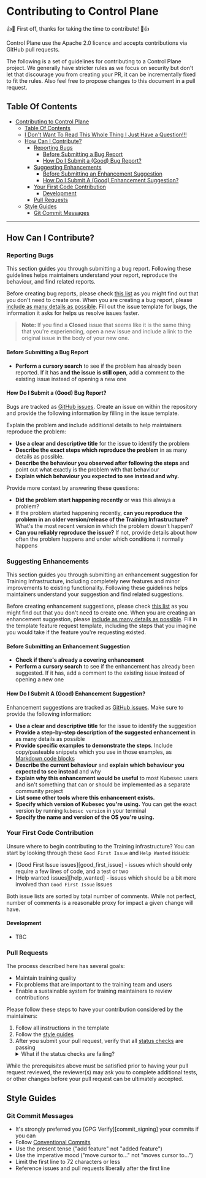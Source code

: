 # Contributing to Control Plane

:+1::tada: First off, thanks for taking the time to contribute! :tada::+1:

Control Plane use the Apache 2.0 licence and accepts contributions via GitHub pull requests.

The following is a set of guidelines for contributing to a Control Plane project. We generally have stricter rules as we focus on security but don't let that discourage you from creating your PR, it can be incrementally fixed to fit the rules. Also feel free to propose changes to this document in a pull request.

## Table Of Contents

- [Contributing to Control Plane](#contributing-to-control-plane)
  - [Table Of Contents](#table-of-contents)
  - [I Don't Want To Read This Whole Thing I Just Have a Question!!!](#i-dont-want-to-read-this-whole-thing-i-just-have-a-question)
  - [How Can I Contribute?](#how-can-i-contribute)
    - [Reporting Bugs](#reporting-bugs)
      - [Before Submitting a Bug Report](#before-submitting-a-bug-report)
      - [How Do I Submit a (Good) Bug Report?](#how-do-i-submit-a-good-bug-report)
    - [Suggesting Enhancements](#suggesting-enhancements)
      - [Before Submitting an Enhancement Suggestion](#before-submitting-an-enhancement-suggestion)
      - [How Do I Submit A (Good) Enhancement Suggestion?](#how-do-i-submit-a-good-enhancement-suggestion)
    - [Your First Code Contribution](#your-first-code-contribution)
      - [Development](#development)
    - [Pull Requests](#pull-requests)
  - [Style Guides](#style-guides)
    - [Git Commit Messages](#git-commit-messages)

---

## How Can I Contribute?

### Reporting Bugs

This section guides you through submitting a bug report. Following these guidelines helps maintainers understand your report, reproduce the behaviour, and find related reports.

Before creating bug reports, please check [this list](#before-submitting-a-bug-report) as you might find out that you don't need to create one. When you are creating a bug report, please [include as many details as possible](#how-do-i-submit-a-good-bug-report). Fill out the issue template for bugs, the information it asks for helps us resolve issues faster.

> **Note:** If you find a **Closed** issue that seems like it is the same thing that you're experiencing, open a new issue
> and include a link to the original issue in the body of your new one.

#### Before Submitting a Bug Report

- **Perform a cursory search** to see if the problem has already been reported. If it has **and the issue is still open**, add a comment to the existing issue instead of opening a new one

#### How Do I Submit a (Good) Bug Report?

Bugs are tracked as [GitHub issues](https://guides.github.com/features/issues/).
Create an issue on within the repository and provide the following information by filling in the issue template.

Explain the problem and include additional details to help maintainers reproduce the problem:

- **Use a clear and descriptive title** for the issue to identify the problem
- **Describe the exact steps which reproduce the problem** in as many details as possible.
- **Describe the behaviour you observed after following the steps** and point out what exactly is the problem with that behaviour
- **Explain which behaviour you expected to see instead and why.**

Provide more context by answering these questions:

- **Did the problem start happening recently** or was this always a problem?
- If the problem started happening recently, **can you reproduce the problem in an older version/release of the Training Infrastructure?** What's the most recent version in which the problem doesn't happen?
- **Can you reliably reproduce the issue?** If not, provide details about how often the problem happens and under which conditions it normally happens

### Suggesting Enhancements

This section guides you through submitting an enhancement suggestion for Training Infrastructure, including completely new features and minor improvements to existing functionality. Following these guidelines helps maintainers understand your suggestion and find related suggestions.

Before creating enhancement suggestions, please check [this list](#before-submitting-an-enhancement-suggestion) as you might find out that you don't need to create one. When you are creating an enhancement suggestion, please [include as many details as possible](#how-do-i-submit-a-good-enhancement-suggestion). Fill in the template feature request template, including the steps that you imagine you would take if the feature you're requesting existed.

#### Before Submitting an Enhancement Suggestion

- **Check if there's already a covering enhancement**
- **Perform a cursory search** to see if the enhancement has
  already been suggested. If it has, add a comment to the existing issue instead of opening a new one

#### How Do I Submit A (Good) Enhancement Suggestion?

Enhancement suggestions are tracked as [GitHub issues](https://guides.github.com/features/issues/). Make sure to provide the following information:

- **Use a clear and descriptive title** for the issue to identify the suggestion
- **Provide a step-by-step description of the suggested enhancement** in as many details as possible
- **Provide specific examples to demonstrate the steps**. Include copy/pasteable snippets which you use in those examples,
  as [Markdown code blocks](https://help.github.com/articles/markdown-basics/#multiple-lines)
- **Describe the current behaviour** and **explain which behaviour you expected to see instead** and why
- **Explain why this enhancement would be useful** to most Kubesec users and isn't something that can or should be implemented
  as a separate community project
- **List some other tools where this enhancement exists.**
- **Specify which version of Kubesec you're using.** You can get the exact version by running `kubesec version` in your terminal
- **Specify the name and version of the OS you're using.**

### Your First Code Contribution

Unsure where to begin contributing to the Training infrastructure? You can start by looking through these `Good First Issue` and `Help Wanted`
issues:

- [Good First Issue issues][good_first_issue] - issues which should only require a few lines of code, and a test or two
- [Help wanted issues][help_wanted] - issues which should be a bit more involved than `Good First Issue` issues

Both issue lists are sorted by total number of comments. While not perfect, number of comments is a reasonable proxy for impact a given change will have.

#### Development

- TBC

### Pull Requests

The process described here has several goals:

- Maintain training quality
- Fix problems that are important to the training team and users
- Enable a sustainable system for training maintainers to review contributions

Please follow these steps to have your contribution considered by the maintainers:

1. Follow all instructions in the template
2. Follow the [style guides](#style-guides)
3. After you submit your pull request, verify that all [status checks](https://help.github.com/articles/about-status-checks/)
   are passing
   <details>
    <summary>What if the status checks are failing?</summary>
    If a status check is failing, and you believe that the failure is unrelated to your change, please leave a comment on
    the pull request explaining why you believe the failure is unrelated. A maintainer will re-run the status check for
    you. If we conclude that the failure was a false positive, then we will open an issue to track that problem with our
    status check suite.
   </details>


While the prerequisites above must be satisfied prior to having your pull request reviewed, the reviewer(s) may ask you to complete additional tests, or other changes before your pull request can be ultimately accepted.

## Style Guides

### Git Commit Messages

- It's strongly preferred you [GPG Verify][commit_signing] your commits if you can
- Follow [Conventional Commits](https://www.conventionalcommits.org)
- Use the present tense ("add feature" not "added feature")
- Use the imperative mood ("move cursor to..." not "moves cursor to...")
- Limit the first line to 72 characters or less
- Reference issues and pull requests liberally after the first line

